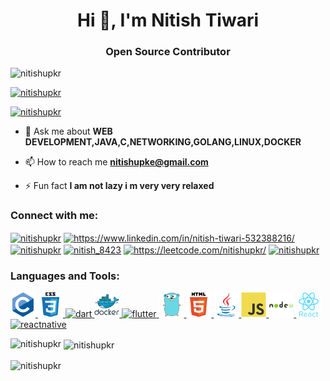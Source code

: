 <h1 align="center">Hi 👋, I'm Nitish Tiwari</h1>
<h3 align="center">Open Source Contributor</h3>

<p align="left"> <img src="https://komarev.com/ghpvc/?username=nitishupkr&label=Profile%20views&color=0e75b6&style=flat" alt="nitishupkr" /> </p>

<p align="left"> <a href="https://github.com/ryo-ma/github-profile-trophy"><img src="https://github-profile-trophy.vercel.app/?username=nitishupkr" alt="nitishupkr" /></a> </p>

<p align="left"> <a href="https://twitter.com/nitishupkr" target="blank"><img src="https://img.shields.io/twitter/follow/nitishupkr?logo=twitter&style=for-the-badge" alt="nitishupkr" /></a> </p>

- 💬 Ask me about **WEB DEVELOPMENT,JAVA,C,NETWORKING,GOLANG,LINUX,DOCKER**

- 📫 How to reach me **nitishupke@gmail.com**

- ⚡ Fun fact **I am not lazy i m very very relaxed**

<h3 align="left">Connect with me:</h3>
<p align="left">
<a href="https://twitter.com/nitishupkr" target="blank"><img align="center" src="https://raw.githubusercontent.com/rahuldkjain/github-profile-readme-generator/master/src/images/icons/Social/twitter.svg" alt="nitishupkr" height="30" width="40" /></a>
<a href="https://linkedin.com/in/https://www.linkedin.com/in/nitish-tiwari-532388216/" target="blank"><img align="center" src="https://raw.githubusercontent.com/rahuldkjain/github-profile-readme-generator/master/src/images/icons/Social/linked-in-alt.svg" alt="https://www.linkedin.com/in/nitish-tiwari-532388216/" height="30" width="40" /></a>
<a href="https://instagram.com/nitishupkr" target="blank"><img align="center" src="https://raw.githubusercontent.com/rahuldkjain/github-profile-readme-generator/master/src/images/icons/Social/instagram.svg" alt="nitishupkr" height="30" width="40" /></a>
<a href="https://www.codechef.com/users/nitish_8423" target="blank"><img align="center" src="https://cdn.jsdelivr.net/npm/simple-icons@3.1.0/icons/codechef.svg" alt="nitish_8423" height="30" width="40" /></a>
<a href="https://www.leetcode.com/https://leetcode.com/nitishupkr/" target="blank"><img align="center" src="https://raw.githubusercontent.com/rahuldkjain/github-profile-readme-generator/master/src/images/icons/Social/leet-code.svg" alt="https://leetcode.com/nitishupkr/" height="30" width="40" /></a>
<a href="https://auth.geeksforgeeks.org/user/nitishupkr" target="blank"><img align="center" src="https://raw.githubusercontent.com/rahuldkjain/github-profile-readme-generator/master/src/images/icons/Social/geeks-for-geeks.svg" alt="nitishupkr" height="30" width="40" /></a>
</p>

<h3 align="left">Languages and Tools:</h3>
<p align="left"> <a href="https://www.cprogramming.com/" target="_blank" rel="noreferrer"> <img src="https://raw.githubusercontent.com/devicons/devicon/master/icons/c/c-original.svg" alt="c" width="40" height="40"/> </a> <a href="https://www.w3schools.com/css/" target="_blank" rel="noreferrer"> <img src="https://raw.githubusercontent.com/devicons/devicon/master/icons/css3/css3-original-wordmark.svg" alt="css3" width="40" height="40"/> </a> <a href="https://dart.dev" target="_blank" rel="noreferrer"> <img src="https://www.vectorlogo.zone/logos/dartlang/dartlang-icon.svg" alt="dart" width="40" height="40"/> </a> <a href="https://www.docker.com/" target="_blank" rel="noreferrer"> <img src="https://raw.githubusercontent.com/devicons/devicon/master/icons/docker/docker-original-wordmark.svg" alt="docker" width="40" height="40"/> </a> <a href="https://flutter.dev" target="_blank" rel="noreferrer"> <img src="https://www.vectorlogo.zone/logos/flutterio/flutterio-icon.svg" alt="flutter" width="40" height="40"/> </a> <a href="https://golang.org" target="_blank" rel="noreferrer"> <img src="https://raw.githubusercontent.com/devicons/devicon/master/icons/go/go-original.svg" alt="go" width="40" height="40"/> </a> <a href="https://www.w3.org/html/" target="_blank" rel="noreferrer"> <img src="https://raw.githubusercontent.com/devicons/devicon/master/icons/html5/html5-original-wordmark.svg" alt="html5" width="40" height="40"/> </a> <a href="https://www.java.com" target="_blank" rel="noreferrer"> <img src="https://raw.githubusercontent.com/devicons/devicon/master/icons/java/java-original.svg" alt="java" width="40" height="40"/> </a> <a href="https://developer.mozilla.org/en-US/docs/Web/JavaScript" target="_blank" rel="noreferrer"> <img src="https://raw.githubusercontent.com/devicons/devicon/master/icons/javascript/javascript-original.svg" alt="javascript" width="40" height="40"/> </a> <a href="https://nodejs.org" target="_blank" rel="noreferrer"> <img src="https://raw.githubusercontent.com/devicons/devicon/master/icons/nodejs/nodejs-original-wordmark.svg" alt="nodejs" width="40" height="40"/> </a> <a href="https://reactjs.org/" target="_blank" rel="noreferrer"> <img src="https://raw.githubusercontent.com/devicons/devicon/master/icons/react/react-original-wordmark.svg" alt="react" width="40" height="40"/> </a> <a href="https://reactnative.dev/" target="_blank" rel="noreferrer"> <img src="https://reactnative.dev/img/header_logo.svg" alt="reactnative" width="40" height="40"/> </a> </p>

<p><img align="left" src="https://github-readme-stats.vercel.app/api/top-langs?username=nitishupkr&show_icons=true&locale=en&layout=compact" alt="nitishupkr" /></p>

<p>&nbsp;<img align="center" src="https://github-readme-stats.vercel.app/api?username=nitishupkr&show_icons=true&locale=en" alt="nitishupkr" /></p>

<p><img align="center" src="https://github-readme-streak-stats.herokuapp.com/?user=nitishupkr&" alt="nitishupkr" /></p>
